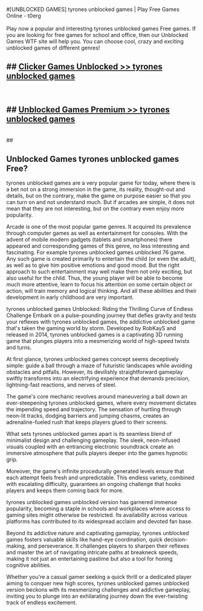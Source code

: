 #[UNBLOCKED GAMES] tyrones unblocked games | Play Free Games Online - t0erg <br>
<br>
Play now a popular and interesting tyrones unblocked games Free games. If you are looking for free games for school and office, then our Unblocked Games WTF site will help you. You can choose cool, crazy and exciting unblocked games of different genres!


## ##  [Clicker Games Unblocked >> tyrones unblocked games](http://freeplayer.one?title=tyrones_unblocked_games&ref=22)
  <br>

##  ## [Unblocked Games Premium >> tyrones unblocked games](http://freeplayer.one?title=tyrones_unblocked_games&ref=22)
  <br>
  ##



## Unblocked Games tyrones unblocked games Free?

tyrones unblocked games are a very popular game for today, where there is a bet not on a strong immersion in the game, its reality, thought-out and details, but on the contrary, make the game on purpose easier so that you can turn on and not understand much. But if arcades are simple, it does not mean that they are not interesting, but on the contrary even enjoy more popularity.

Arcade is one of the most popular game genres. It acquired its prevalence through computer games as well as entertainment for consoles. With the advent of mobile modern gadgets (tablets and smartphones) there appeared and corresponding games of this genre, no less interesting and fascinating. For example tyrones unblocked games unblocked 76 game. Any such game is created primarily to entertain the child (or even the adult), as well as to give him positive emotions and good mood. But the right approach to such entertainment may well make them not only exciting, but also useful for the child. Thus, the young player will be able to become much more attentive, learn to focus his attention on some certain object or action, will train memory and logical thinking. And all these abilities and their development in early childhood are very important.

tyrones unblocked games Unblocked: Riding the Thrilling Curve of Endless Challenge
Embark on a pulse-pounding journey that defies gravity and tests your reflexes with tyrones unblocked games, the addictive unblocked game that's taken the gaming world by storm. Developed by RobKayS and released in 2014, tyrones unblocked games is a captivating 3D running game that plunges players into a mesmerizing world of high-speed twists and turns.

At first glance, tyrones unblocked games concept seems deceptively simple: guide a ball through a maze of futuristic landscapes while avoiding obstacles and pitfalls. However, its devilishly straightforward gameplay swiftly transforms into an electrifying experience that demands precision, lightning-fast reactions, and nerves of steel.

The game's core mechanic revolves around maneuvering a ball down an ever-steepening tyrones unblocked games, where every movement dictates the impending speed and trajectory. The sensation of hurtling through neon-lit tracks, dodging barriers and jumping chasms, creates an adrenaline-fueled rush that keeps players glued to their screens.

What sets tyrones unblocked games apart is its seamless blend of minimalist design and challenging gameplay. The sleek, neon-infused visuals coupled with an entrancing electronic soundtrack create an immersive atmosphere that pulls players deeper into the games hypnotic grip.

Moreover, the game's infinite procedurally generated levels ensure that each attempt feels fresh and unpredictable. This endless variety, combined with escalating difficulty, guarantees an ongoing challenge that hooks players and keeps them coming back for more.

tyrones unblocked games unblocked version has garnered immense popularity, becoming a staple in schools and workplaces where access to gaming sites might otherwise be restricted. Its availability across various platforms has contributed to its widespread acclaim and devoted fan base.

Beyond its addictive nature and captivating gameplay, tyrones unblocked games fosters valuable skills like hand-eye coordination, quick decision-making, and perseverance. It challenges players to sharpen their reflexes and master the art of navigating intricate paths at breakneck speeds, making it not just an entertaining pastime but also a tool for honing cognitive abilities.

Whether you're a casual gamer seeking a quick thrill or a dedicated player aiming to conquer new high scores, tyrones unblocked games unblocked version beckons with its mesmerizing challenges and addictive gameplay, inviting you to plunge into an exhilarating journey down the ever-twisting track of endless excitement.